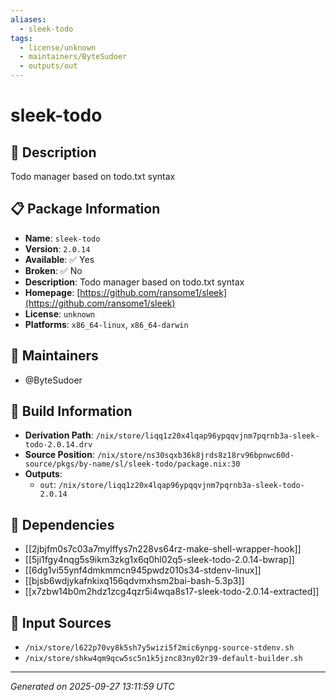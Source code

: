 ```yaml
---
aliases:
  - sleek-todo
tags:
  - license/unknown
  - maintainers/ByteSudoer
  - outputs/out
---
```


# sleek-todo

## 📝 Description

Todo manager based on todo.txt syntax

## 📋 Package Information

- **Name**: `sleek-todo`
- **Version**: `2.0.14`
- **Available**: ✅ Yes
- **Broken**: ✅ No
- **Description**: Todo manager based on todo.txt syntax
- **Homepage**: [https://github.com/ransome1/sleek](https://github.com/ransome1/sleek)
- **License**: `unknown`
- **Platforms**: `x86_64-linux`, `x86_64-darwin`
## 👥 Maintainers

- @ByteSudoer


## 🔧 Build Information

- **Derivation Path**: `/nix/store/liqq1z20x4lqap96ypqqvjnm7pqrnb3a-sleek-todo-2.0.14.drv`
- **Source Position**: `/nix/store/ns30sqxb36k8jrds8z18rv96bpnwc60d-source/pkgs/by-name/sl/sleek-todo/package.nix:30`
- **Outputs**:
  - `out`:  `/nix/store/liqq1z20x4lqap96ypqqvjnm7pqrnb3a-sleek-todo-2.0.14`

## 🔗 Dependencies

- [[2jbjfm0s7c03a7mylffys7n228vs64rz-make-shell-wrapper-hook]]
- [[5ji1fgy4nqg5s9ikm3zkg1x6q0hl02q5-sleek-todo-2.0.14-bwrap]]
- [[6dg1vi55ynf4dmkmmcn945pwdz010s34-stdenv-linux]]
- [[bjsb6wdjykafnkixq156qdvmxhsm2bai-bash-5.3p3]]
- [[x7zbw14b0m2hdz1zcg4qzr5i4wqa8s17-sleek-todo-2.0.14-extracted]]

## 📁 Input Sources

- `/nix/store/l622p70vy8k5sh7y5wizi5f2mic6ynpg-source-stdenv.sh`
- `/nix/store/shkw4qm9qcw5sc5n1k5jznc83ny02r39-default-builder.sh`

---
*Generated on 2025-09-27 13:11:59 UTC*
